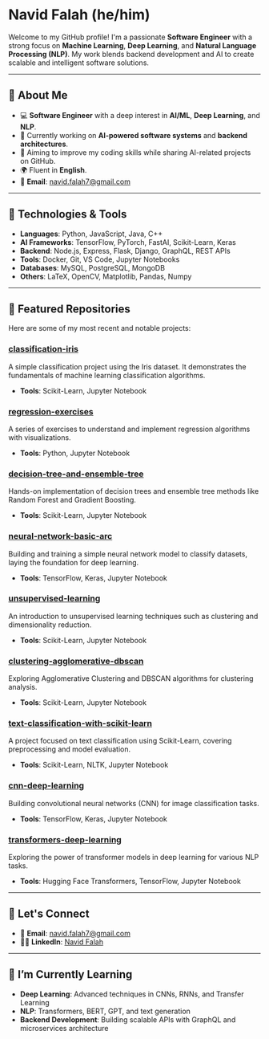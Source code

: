 # Navid Falah (he/him)

Welcome to my GitHub profile! I'm a passionate **Software Engineer** with a strong focus on **Machine Learning**, **Deep Learning**, and **Natural Language Processing (NLP)**. My work blends backend development and AI to create scalable and intelligent software solutions.

---

## 🔎 About Me

- 💻 **Software Engineer** with a deep interest in **AI/ML**, **Deep Learning**, and **NLP**.
- 🌱 Currently working on **AI-powered software systems** and **backend architectures**.
- 🎯 Aiming to improve my coding skills while sharing AI-related projects on GitHub.
- 🌍 Fluent in **English**.
- 📧 **Email**: [navid.falah7@gmail.com](mailto:navid.falah7@gmail.com)

---

## 🔧 Technologies & Tools

- **Languages**: Python, JavaScript, Java, C++
- **AI Frameworks**: TensorFlow, PyTorch, FastAI, Scikit-Learn, Keras
- **Backend**: Node.js, Express, Flask, Django, GraphQL, REST APIs
- **Tools**: Docker, Git, VS Code, Jupyter Notebooks
- **Databases**: MySQL, PostgreSQL, MongoDB
- **Others**: LaTeX, OpenCV, Matplotlib, Pandas, Numpy

---

## 📂 Featured Repositories

Here are some of my most recent and notable projects:

### [**classification-iris**](https://github.com/navidfalah/classification-iris)
A simple classification project using the Iris dataset. It demonstrates the fundamentals of machine learning classification algorithms.
- **Tools**: Scikit-Learn, Jupyter Notebook

### [**regression-exercises**](https://github.com/navidfalah/regression-exercises)
A series of exercises to understand and implement regression algorithms with visualizations.
- **Tools**: Python, Jupyter Notebook

### [**decision-tree-and-ensemble-tree**](https://github.com/navidfalah/decision-tree-and-ensamble-tree)
Hands-on implementation of decision trees and ensemble tree methods like Random Forest and Gradient Boosting.
- **Tools**: Scikit-Learn, Jupyter Notebook

### [**neural-network-basic-arc**](https://github.com/navidfalah/neural-network-basic-arc)
Building and training a simple neural network model to classify datasets, laying the foundation for deep learning.
- **Tools**: TensorFlow, Keras, Jupyter Notebook

### [**unsupervised-learning**](https://github.com/navidfalah/unsupervised-learning)
An introduction to unsupervised learning techniques such as clustering and dimensionality reduction.
- **Tools**: Scikit-Learn, Jupyter Notebook

### [**clustering-agglomerative-dbscan**](https://github.com/navidfalah/clustring-agglomerative-dbscan)
Exploring Agglomerative Clustering and DBSCAN algorithms for clustering analysis.
- **Tools**: Scikit-Learn, Jupyter Notebook

### [**text-classification-with-scikit-learn**](https://github.com/navidfalah/Text-Classification-with-Scikit-Learn)
A project focused on text classification using Scikit-Learn, covering preprocessing and model evaluation.
- **Tools**: Scikit-Learn, NLTK, Jupyter Notebook

### [**cnn-deep-learning**](https://github.com/navidfalah/cnn-deep-learning)
Building convolutional neural networks (CNN) for image classification tasks.
- **Tools**: TensorFlow, Keras, Jupyter Notebook

### [**transformers-deep-learning**](https://github.com/navidfalah/transformers-deep-learning)
Exploring the power of transformer models in deep learning for various NLP tasks.
- **Tools**: Hugging Face Transformers, TensorFlow, Jupyter Notebook

---

## 💬 Let's Connect

- 📧 **Email**: [navid.falah7@gmail.com](mailto:navid.falah7@gmail.com)
- 🧑‍💻 **LinkedIn**: [Navid Falah](https://www.linkedin.com/in/navidfalah)

---

## 🌱 I’m Currently Learning

- **Deep Learning**: Advanced techniques in CNNs, RNNs, and Transfer Learning
- **NLP**: Transformers, BERT, GPT, and text generation
- **Backend Development**: Building scalable APIs with GraphQL and microservices architecture
